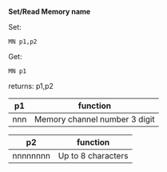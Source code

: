 __Set/Read Memory name__

Set:

	MN p1,p2

Get:

	MN p1

returns: p1,p2

|p1|function|
|---|---|
|nnn|Memory channel number 3 digit

|p2|function|
|---|---|
|nnnnnnnn|Up to 8 characters


